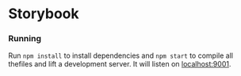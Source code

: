 # Storybook

### Running

Run `npm install` to install dependencies and `npm start` to compile all thefiles and lift a development server. It will listen on [localhost:9001](http://localhost:9001/).
